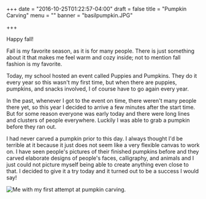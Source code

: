 +++
date = "2016-10-25T01:22:57-04:00"
draft = false
title = "Pumpkin Carving"
menu = ""
banner = "basilpumpkin.JPG"

+++

Happy fall!

Fall is my favorite season, as it is for many people. There is just something about it that makes me feel warm and cozy inside; not to mention fall fashion is my favorite. 

Today, my school hosted an event called Puppies and Pumpkins. They do it every year so this wasn't my first time, but when there are puppies, pumpkins, and snacks involved, I of course have to go again every year. 

In the past, whenever I got to the event on time, there weren't many people there yet, so this year I decided to arrive a few minutes after the start time. But for some reason everyone was early today and there were long lines and clusters of people everywhere. Luckily I was able to grab a pumpkin before they ran out.

I had never carved a pumpkin prior to this day. I always thought I'd be terrible at it because it just does not seem like a very flexible canvas to work on. I have seen people's pictures of their finished pumpkins before and they carved elaborate designs of people's faces, calligraphy, and animals and I just could not picture myself being able to create anything even close to that. I decided to give it a try today and it turned out to be a success I would say! 

![Me with my first attempt at pumpkin carving.](/pumpkincarving.JPG)

